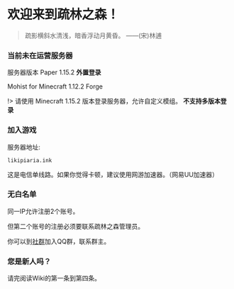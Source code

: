 # 欢迎来到疏林之森！ #
> 疏影横斜水清浅，暗香浮动月黄昏。   ——(宋)林逋

### 当前未在运营服务器

服务器版本 Paper 1.15.2 **外置登录**

Mohist for Minecraft 1.12.2 Forge

!> 请使用 Minecraft 1.15.2 版本登录服务器，允许自定义模组。
**不支持多版本登录**

### 加入游戏

服务器地址:

```
likipiaria.ink
```

这是电信单线路。如果你觉得卡顿，建议使用网游加速器。（网易UU加速器）

### 无白名单

同一IP允许注册2个账号。

但第二个账号的注册必须要联系疏林之森管理员。

你可以到[社群](/communi.md)加入QQ群，联系群主。

### 您是新人吗？

请完阅读Wiki的第一条到第四条。
